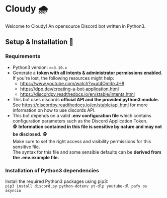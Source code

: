 # Cloudy 🌧️
Welcome to Cloudy!
An opensource Discord bot written in Python3.

## Setup & Installation 🚀

### Requirements

- Python3 version: `>=3.10.x` <br>
- Generate a **token with all intents & administrator permissions enabled**.<br>If you're lost, the following resources might help:
    - https://www.youtube.com/watch?v=aI4OmIbkJH8
    - https://dpp.dev/creating-a-bot-application.html
    - https://discordpy.readthedocs.io/en/stable/intents.html <br>
- This bot uses discords **official API and the provided python3 module.**<br>See https://discordpy.readthedocs.io/en/stable/api.html for more information on how to use discords API. <br>
- This bot depends on a valid **.env configuration file** which contains configuration parameters such as the Discord Application Token.
  <br> 🕵️ **Information contained in this file is sensitive by nature and may not be disclosed.** 🕵️
  <br> Make sure to set the right access and visibility permissions for this sensitive file. 
  <br> The syntax for this file and some sensible defaults can be **derived from the .env.example file.**

### Installation of Python3 dependencies

Install the required Python3 packages using pip3:
<br> `pip3 install discord.py python-dotenv yt-dlp youtube-dl pafy os asyncio`
